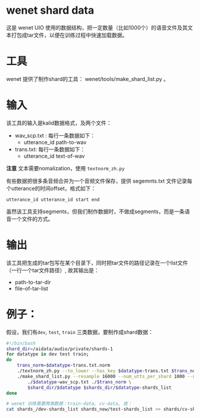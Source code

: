 # wenet shard data

这是 wenet UIO 使用的数据结构，把一定数量（比如1000个）的语音文件及其文本打包成tar文件，以便在训练过程中快速加载数据。

# 工具

wenet 提供了制作shard的工具： wenet/tools/make_shard_list.py 。

# 输入

该工具的输入是kalid数据格式，及两个文件：

* wav_scp.txt : 每行一条数据如下：
    * utterance_id path-to-wav
* trans.txt: 每行一条数据如下：
    * utterance_id text-of-wav

**注意**  文本需要nomalization，使用 `textnorm_zh.py`

有些数据把很多条音频合并为一个音频文件保存，提供 segemnts.txt 文件记录每个utterance的时间offset，格式如下：

```
utterance_id utterance_id start end
```

虽然该工具支持segments，但我们制作数据时，不做成segments，而是一条语音一个文件的方式。

# 输出

该工具把生成的tar包写在某个目录下，同时把tar文件的路径记录在一个list文件（一行一个tar文件路径）, 故其输出是：

* path-to-tar-dir
* file-of-tar-list

# 例子：

假设，我们有`dev`, `test`, `train` 三类数据，要制作成shard数据：

```bash
#!/bin/bash
shard_dir=/aidata/audio/private/shards-1
for datatype in dev test train;
do
    trans_norm=$datatype-trans.txt.norm
    ./textnorm_zh.py --to_lower --has_key $datatype-trans.txt $trans_norm
    ./make_shard_list.py --resample 16000 --num_utts_per_shard 1000 --num_threads 32 \
        ./$datatype-wav_scp.txt ./$trans_norm \
        $shard_dir/$datatype $shards_dir/$datatype-shards_list
done

# wenet 训练需要两类数据：train-data, cv-data, 故：
cat shards_/dev-shards_list shards_new/test-shards_list >> shards/cv-shards_list
```
